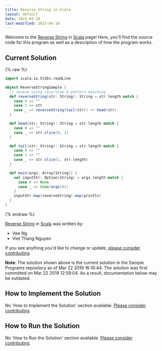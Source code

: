 ```yaml
---
title: Reverse String in Scala
layout: default
date: 2022-04-28
last-modified: 2023-04-10
---
```


Welcome to the [Reverse String](https://sampleprograms.io/projects/reverse-string) in [Scala](https://sampleprograms.io/languages/scala) page! Here, you'll find the source code for this program as well as a description of how the program works.

## Current Solution

{% raw %}

```scala
import scala.io.StdIn.readLine

object ReverseStringSample {
  // revese using recursive & pattern matching
  def reverseString(str: String): String = str.length match {
    case 0 => ""
    case 1 => str
    case _ => reverseString(tail(str)) ++ head(str)
  }

  def head(str: String): String = str.length match {
    case 0 => ""
    case _ => str.slice(0, 1)
  }

  def tail(str: String): String = str.length match {
    case 0 => ""
    case 1 => ""
    case _ => str.slice(1, str.length)
  }

  def main(args: Array[String]) {
    val inputStr: Option[String] = args.length match {
      case 0 => None
      case _ => Some(args(0))
    }
    inputStr.map(reverseString).map(println)
  }
}
```

{% endraw %}

[Reverse String](https://sampleprograms.io/projects/reverse-string) in [Scala](https://sampleprograms.io/languages/scala) was written by:

- Vee Ng
- Viet Thang Nguyen

If you see anything you'd like to change or update, [please consider contributing](https://github.com/TheRenegadeCoder/sample-programs).

**Note**: The solution shown above is the current solution in the Sample Programs repository as of Mar 22 2019 16:16:44. The solution was first committed on Mar 22 2019 12:59:04. As a result, documentation below may be outdated.

## How to Implement the Solution

No 'How to Implement the Solution' section available. [Please consider contributing](https://github.com/TheRenegadeCoder/sample-programs-website).

## How to Run the Solution

No 'How to Run the Solution' section available. [Please consider contributing](https://github.com/TheRenegadeCoder/sample-programs-website).